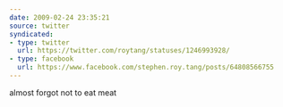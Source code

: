 ```yaml
---
date: 2009-02-24 23:35:21
source: twitter
syndicated:
- type: twitter
  url: https://twitter.com/roytang/statuses/1246993928/
- type: facebook
  url: https://www.facebook.com/stephen.roy.tang/posts/64808566755
---
```


almost forgot not to eat meat